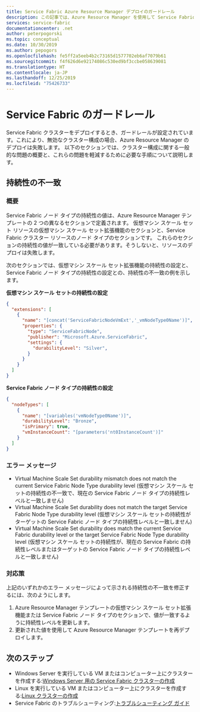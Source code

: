 ```yaml
---
title: Service Fabric Azure Resource Manager デプロイのガードレール
description: この記事では、Azure Resource Manager を使用して Service Fabric クラスターをデプロイするときの一般的な間違いの概要と、それらを回避する方法について説明します。
services: service-fabric
documentationcenter: .net
author: peterpogorski
ms.topic: conceptual
ms.date: 10/30/2019
ms.author: pepogors
ms.openlocfilehash: fe5ff2a5eeb4b2c73165d1577702eb6af7079b61
ms.sourcegitcommit: f4f626d6e92174086c530ed9bf3ccbe058639081
ms.translationtype: HT
ms.contentlocale: ja-JP
ms.lasthandoff: 12/25/2019
ms.locfileid: "75426733"
---
```

# <a name="service-fabric-guardrails"></a>Service Fabric のガードレール 
Service Fabric クラスターをデプロイするとき、ガードレールが設定されています。これにより、無効なクラスター構成の場合、Azure Resource Manager のデプロイは失敗します。 以下のセクションでは、クラスター構成に関する一般的な問題の概要と、これらの問題を軽減するために必要な手順について説明します。 

## <a name="durability-mismatch"></a>持続性の不一致
### <a name="overview"></a>概要
Service Fabric ノード タイプの持続性の値は、Azure Resource Manager テンプレートの 2 つの異なるセクションで定義されます。 仮想マシン スケール セット リソースの仮想マシン スケール セット拡張機能のセクションと、Service Fabric クラスター リソースのノード タイプのセクションです。 これらのセクションの持続性の値が一致している必要があります。そうしないと、リソースのデプロイは失敗します。

次のセクションでは、仮想マシン スケール セット拡張機能の持続性の設定と、Service Fabric ノード タイプの持続性の設定との、持続性の不一致の例を示します。  

**仮想マシン スケール セットの持続性の設定**
```json 
{
  "extensions": [
    {
      "name": "[concat('ServiceFabricNodeVmExt','_vmNodeType0Name')]",
      "properties": {
        "type": "ServiceFabricNode",
        "publisher": "Microsoft.Azure.ServiceFabric",
        "settings": {
          "durabilityLevel": "Silver",
        }
      }
    }
  ]
}
```

**Service Fabric ノード タイプの持続性の設定** 
```json
{
  "nodeTypes": [
    {
      "name": "[variables('vmNodeType0Name')]",
      "durabilityLevel": "Bronze",
      "isPrimary": true,
      "vmInstanceCount": "[parameters('nt0InstanceCount')]"
    }
  ]
}
```

### <a name="error-messages"></a>エラー メッセージ
* Virtual Machine Scale Set durability mismatch does not match the current Service Fabric Node Type durability level (仮想マシン スケール セットの持続性の不一致で、現在の Service Fabric ノード タイプの持続性レベルと一致しません)
* Virtual Machine Scale Set durability does not match the target Service Fabric Node Type durability level (仮想マシン スケール セットの持続性がターゲットの Service Fabric ノード タイプの持続性レベルと一致しません)
* Virtual Machine Scale Set durability does match the current Service Fabric durability level or the target Service Fabric Node Type durability level (仮想マシン スケール セットの持続性が、現在の Service Fabric の持続性レベルまたはターゲットの Service Fabric ノード タイプの持続性レベルと一致しません) 


### <a name="mitigation"></a>対応策
上記のいずれかのエラー メッセージによって示される持続性の不一致を修正するには、次のようにします。
1. Azure Resource Manager テンプレートの仮想マシン スケール セット拡張機能または Service Fabric ノード タイプのセクションで、値が一致するように持続性レベルを更新します。
2. 更新された値を使用して Azure Resource Manager テンプレートを再デプロイします。

## <a name="next-steps"></a>次のステップ
* Windows Server を実行している VM またはコンピューター上にクラスターを作成する:[Windows Server 用の Service Fabric クラスターの作成](service-fabric-cluster-creation-for-windows-server.md)
* Linux を実行している VM またはコンピューター上にクラスターを作成する:[Linux クラスターの作成](service-fabric-cluster-creation-via-portal.md)
* Service Fabric のトラブルシューティング:[トラブルシューティング ガイド](https://github.com/Azure/Service-Fabric-Troubleshooting-Guides)
